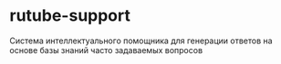 # rutube-support
Система интеллектуального помощника для генерации ответов на основе базы знаний часто задаваемых вопросов 
